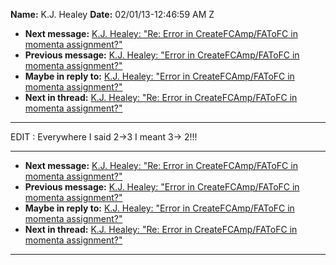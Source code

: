 **Name:** K.J. Healey
**Date:** 02/01/13-12:46:59 AM Z

  - **Next message:** [K.J. Healey: "Re: Error in CreateFCAmp/FAToFC in
    momenta assignment?"](0725.html)
  - **Previous message:** [K.J. Healey: "Error in CreateFCAmp/FAToFC in
    momenta assignment?"](0723.html)
  - **Maybe in reply to:** [K.J. Healey: "Error in CreateFCAmp/FAToFC in
    momenta assignment?"](0723.html)
  - **Next in thread:** [K.J. Healey: "Re: Error in CreateFCAmp/FAToFC
    in momenta assignment?"](0725.html)

-----

EDIT : Everywhere I said 2-\>3 I meant 3-\> 2\!\!\!  

-----

  - **Next message:** [K.J. Healey: "Re: Error in CreateFCAmp/FAToFC in
    momenta assignment?"](0725.html)
  - **Previous message:** [K.J. Healey: "Error in CreateFCAmp/FAToFC in
    momenta assignment?"](0723.html)
  - **Maybe in reply to:** [K.J. Healey: "Error in CreateFCAmp/FAToFC in
    momenta assignment?"](0723.html)
  - **Next in thread:** [K.J. Healey: "Re: Error in CreateFCAmp/FAToFC
    in momenta assignment?"](0725.html)

-----

